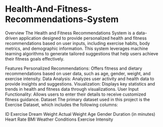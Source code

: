 # Health-And-Fitness-Recommendations-System
Overview
The Health and Fitness Recommendations System is a data-driven application designed to provide personalized health and fitness recommendations based on user inputs, including exercise habits, body metrics, and demographic information. This system leverages machine learning algorithms to generate tailored suggestions that help users achieve their fitness goals effectively.

Features
Personalized Recommendations: Offers fitness and dietary recommendations based on user data, such as age, gender, weight, and exercise intensity.
Data Analysis: Analyzes user activity and health data to provide insights and suggestions.
Visualization: Displays key statistics and trends in health and fitness data through visualizations.
User Input Functionality: Allows users to enter their details to receive customized fitness guidance.
Dataset
The primary dataset used in this project is the Exercise Dataset, which includes the following columns:

ID
Exercise
Dream Weight
Actual Weight
Age
Gender
Duration (in minutes)
Heart Rate
BMI
Weather Conditions
Exercise Intensity
